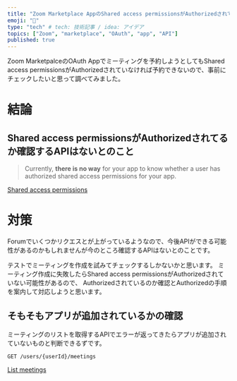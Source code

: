 ```yaml
---
title: "Zoom Marketplace AppのShared access permissionsがAuthorizedされてるか確認する方法"
emoji: "🌊"
type: "tech" # tech: 技術記事 / idea: アイデア
topics: ["Zoom", "marketplace", "OAuth", "app", "API"]
published: true
---
```


Zoom MarketpalceのOAuth Appでミーティングを予約しようとしてもShared access permissionsがAuthorizedされていなければ予約できないので、事前にチェックしたいと思って調べてみました。

# 結論 

## Shared access permissionsがAuthorizedされてるか確認するAPIはないとのこと

>Currently, **there is no way** for your app to know whether a user has authorized shared access permissions for your app.

[Shared access permissions](https://developers.zoom.us/docs/api/rest/using-zoom-apis/#shared-access-permissions)


# 対策

Forumでいくつかリクエスとが上がっているようなので、今後APIができる可能性があるのかもしれませんが今のところ確認するAPIはないとのことです。

テストでミーティングを作成を試みてチェックするしかないかと思います。
ミーティング作成に失敗したらShared access permissionsがAuthorizedされていない可能性があるので、
Authorizedされているのか確認とAuthorizedの手順を案内して対応しようと思います。


## そもそもアプリが追加されているかの確認

ミーティングのリストを取得するAPIでエラーが返ってきたらアプリが追加されていないものと判断できるずです。
```
GET /users/{userId}/meetings
```
[List meetings](https://developers.zoom.us/docs/api/rest/reference/zoom-api/methods/#operation/meetings)
